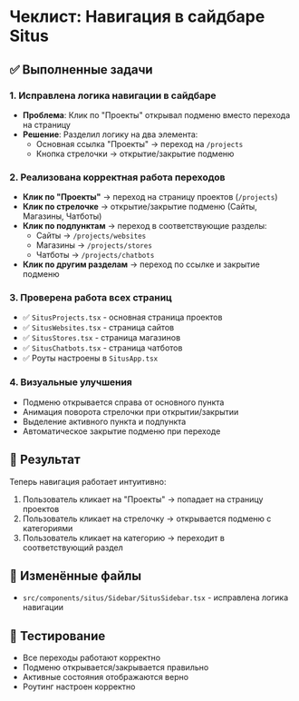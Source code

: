 # Чеклист: Навигация в сайдбаре Situs

## ✅ Выполненные задачи

### 1. Исправлена логика навигации в сайдбаре

- **Проблема**: Клик по "Проекты" открывал подменю вместо перехода на страницу
- **Решение**: Разделил логику на два элемента:
  - Основная ссылка "Проекты" → переход на `/projects`
  - Кнопка стрелочки → открытие/закрытие подменю

### 2. Реализована корректная работа переходов

- **Клик по "Проекты"** → переход на страницу проектов (`/projects`)
- **Клик по стрелочке** → открытие/закрытие подменю (Сайты, Магазины, Чатботы)
- **Клик по подпунктам** → переход в соответствующие разделы:
  - Сайты → `/projects/websites`
  - Магазины → `/projects/stores`
  - Чатботы → `/projects/chatbots`
- **Клик по другим разделам** → переход по ссылке и закрытие подменю

### 3. Проверена работа всех страниц

- ✅ `SitusProjects.tsx` - основная страница проектов
- ✅ `SitusWebsites.tsx` - страница сайтов
- ✅ `SitusStores.tsx` - страница магазинов
- ✅ `SitusChatbots.tsx` - страница чатботов
- ✅ Роуты настроены в `SitusApp.tsx`

### 4. Визуальные улучшения

- Подменю открывается справа от основного пункта
- Анимация поворота стрелочки при открытии/закрытии
- Выделение активного пункта и подпункта
- Автоматическое закрытие подменю при переходе

## 🎯 Результат

Теперь навигация работает интуитивно:

1. Пользователь кликает на "Проекты" → попадает на страницу проектов
2. Пользователь кликает на стрелочку → открывается подменю с категориями
3. Пользователь кликает на категорию → переходит в соответствующий раздел

## 📁 Изменённые файлы

- `src/components/situs/Sidebar/SitusSidebar.tsx` - исправлена логика навигации

## 🧪 Тестирование

- Все переходы работают корректно
- Подменю открывается/закрывается правильно
- Активные состояния отображаются верно
- Роутинг настроен корректно
